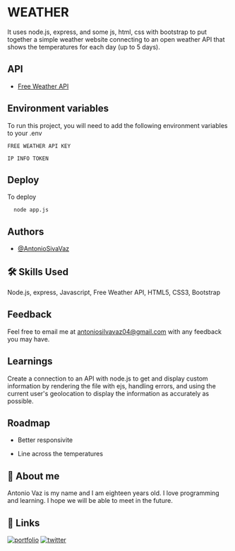 
# WEATHER

It uses node.js, express, and some js, html, css with bootstrap to put together a simple weather website connecting to an open weather API that shows the temperatures for each day (up to 5 days).
## API

 - [Free Weather API](https://openweathermap.org/api)

## Environment variables

To run this project, you will need to add the following environment variables to your .env

`FREE WEATHER API KEY`

`IP INFO TOKEN`

## Deploy

To deploy

```node
  node app.js
```


## Authors

- [@AntonioSivaVaz](https://github.com/AntonioSivaVaz)


## 🛠 Skills Used
Node.js, express, Javascript, Free Weather API, HTML5, CSS3, Bootstrap


## Feedback

Feel free to email me at antoniosilvavaz04@gmail.com with any feedback you may have.
## Learnings

Create a connection to an API with node.js to get and display custom information by rendering the file with ejs, handling errors, and using the current user's geolocation to display the information as accurately as possible.

## Roadmap

- Better responsivite

- Line across the temperatures


## 🚀 About me 

Antonio Vaz is my name and I am eighteen years old. I love programming and learning. I hope we will be able to meet in the future.

## 🔗 Links
[![portfolio](https://img.shields.io/badge/Portfolio-000?style=for-the-badge&logo=e&logoColor=red)](https://portfolio.antoniovaz.com/)
[![twitter](https://img.shields.io/badge/FOLLOW_MY_instagram-1DA1F2?style=for-the-badge&logo=instagram&logoColor=white)](https://www.instagram.com/antonio_silva_vaz/)


